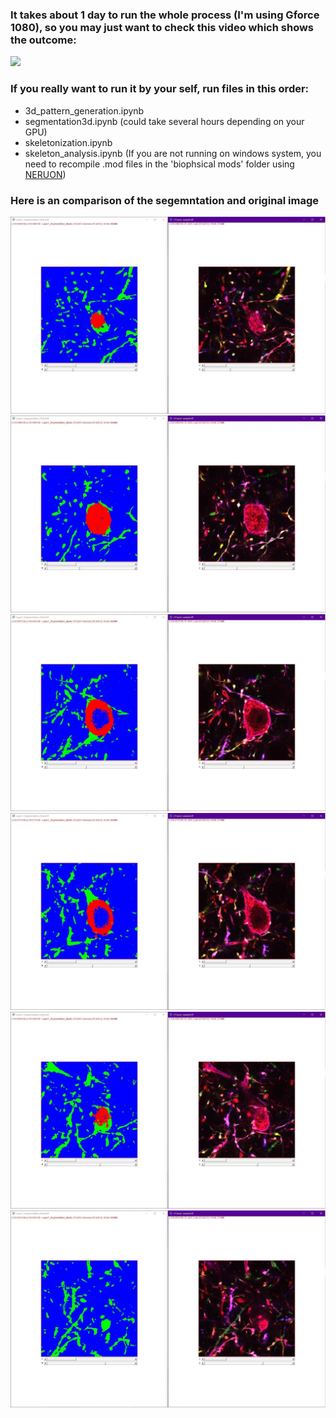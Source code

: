 ### It takes about 1 day to run the whole process (I'm using Gforce 1080), so you may just want to check this video which shows the outcome: 
[![](http://img.youtube.com/vi/hjQsEM5q8Mc/0.jpg)](http://www.youtube.com/watch?v=hjQsEM5q8Mc)

### If you really want to run it by your self, run files in this order:
- 3d_pattern_generation.ipynb
- segmentation3d.ipynb (could take several hours depending on your GPU)
- skeletonization.ipynb
- skeleton_analysis.ipynb (If you are not running on windows system, you need to recompile .mod files in the 'biophsical mods' folder using [NERUON](https://neuron.yale.edu/neuron/download))

### Here is an comparison of the segemntation and original image

 ![](images/segmentation1.jpg?raw=true)
 ![](images/segmentation2.jpg?raw=true)
 ![](images/segmentation3.jpg?raw=true)
 ![](images/segmentation4.jpg?raw=true)
 ![](images/segmentation5.jpg?raw=true)
 ![](images/segmentation6.jpg?raw=true)

